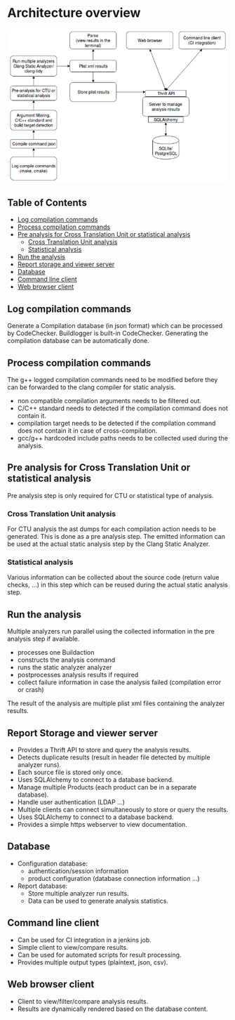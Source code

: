# Architecture overview

![Architecture](images/architecture.png)

## Table of Contents

- [Log compilation commands](#log-compile-cmd)
- [Process compilation commands](#process-compile-cmd)
- [Pre analysis for Cross Translation Unit or statistical analysis](#pre-analysis)
    - [Cross Translation Unit analysis](#ctu)
    - [Statistical analysis](#statistical)
- [Run the analysis](#run-the-analysis)
- [Report storage and viewer server](#report-storage-viewer-server)
- [Database](#database)
- [Command line client](#cmdline)
- [Web browser client](#browser)

## Log compilation commands <a name="log-compile-cmd"></a>

Generate a Compilation database (in json format) which can be processed by CodeChecker.
Buildlogger is built-in CodeChecker. Generating the compilation database can be automatically done.

## Process compilation commands <a name="process-compile-cmd"></a>

The g++ logged compilation commands need to be modified before they can be forwarded to the clang compiler for static analysis.
- non compatible compilation arguments needs to be filtered out.
- C/C++ standard needs to detected if the compilation command does not contain it.
- compilation target needs to be detected if the compilation command does not contain it in case of cross-compilation.
- gcc/g++ hardcoded include paths needs to be collected used during the analysis.

## Pre analysis for Cross Translation Unit or statistical analysis <a name="pre-analysis"></a>

Pre analysis step is only required for CTU or statistical type of analysis.

### Cross Translation Unit analysis <a name="ctu"></a>


For CTU analysis the ast dumps for each compilation action needs to be generated. This is done as a pre analysis step. The emitted information can be used at the actual static analysis step by the Clang Static Analyzer.

### Statistical analysis <a name="statistical"></a>

Various information can be collected about the source code (return value checks, ...) in this step which can be reused during the actual static analysis step.

## Run the analysis <a name="run-the-analysis"></a>

Multiple analyzers run parallel using the collected information in the pre analysis step if available.
  - processes one Buildaction
  - constructs the analysis command
  - runs the static analyzer analyzer
  - postprocesses analysis results if required
  - collect failure information in case the analysis failed (compilation error or crash)

The result of the analysis are multiple plist xml files containing the analyzer results.

## Report Storage and viewer server <a name="report-storage-viewer-server"></a>

- Provides a Thrift API to store and query the analysis results.
- Detects duplicate results (result in header file detected by multiple analyzer runs).
- Each source file is stored only once.
- Uses SQLAlchemy to connect to a database backend.
- Manage multiple Products (each product can be in a separate database).
- Handle user authentication (LDAP ...)
- Multiple clients can connect simultaneously to store or query the results.
- Uses SQLAlchemy to connect to a database backend.
- Provides a simple https webserver to view documentation.

## Database <a name="database"></a>

- Configuration database:
  - authentication/session information
  - product configuration (database connection information ...)
- Report database:
  - Store multiple analyzer run results.
  - Data can be used to generate analysis statistics.

## Command line client <a name="cmdline"></a>

- Can be used for CI integration in a jenkins job.
- Simple client to view/compare results.
- Can be used for automated scripts for result processing.
- Provides multiple output types (plaintext, json, csv).

## Web browser client <a name="browser"></a>

- Client to view/filter/compare analysis results.
- Results are dynamically rendered based on the database content.
